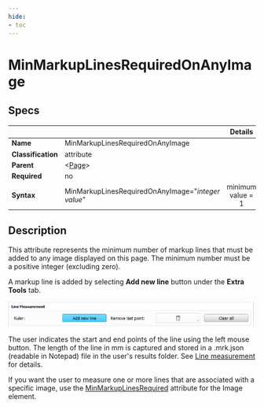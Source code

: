 ```yaml
---
hide:
- toc
---
```

<!-- let javascript handle toc on left sidebar -->
# MinMarkupLinesRequiredOnAnyImage

## Specs

| ||Details|
|---|---|:---:|
| **Name** | MinMarkupLinesRequiredOnAnyImage ||
| **Classification** | attribute ||
| **Parent** | <[Page](index.md)\> ||
| **Required** | no ||
| **Syntax** | MinMarkupLinesRequiredOnAnyImage="*integer value*" | minimum value = 1 |

## Description

This attribute represents the minimum number of markup lines that must be added to any image
displayed on this page. The minimum number must be a positive integer (excluding zero).

A markup line is added by selecting **Add new line** button under the **Extra Tools** tab.

![Markup lines](assets/markupline.png)

The user indicates the start and end points of the line using the left mouse button.
The length of the line in mm is captured and stored in a .mrk.json (readable in Notepad) file in the user's results folder.
See [Line measurement](../../../user/extratools.md#line-measurement) for details.


If you want the user to measure one or more lines that are associated with a specific image,
use the [MinMarkupLinesRequired](../image/min_markuplines_required.md) attribute for the Image element.